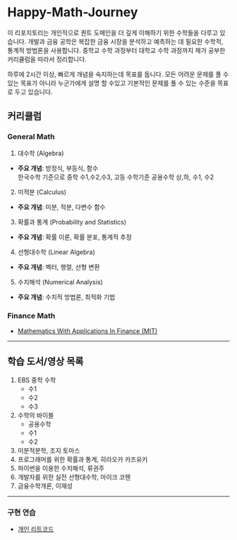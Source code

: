 # Happy-Math-Journey
이 리포지토리는 개인적으로 퀀트 도메인을 더 깊게 이해하기 위한 수학들을 다루고 있습니다. 개발과 금융 공학은 복잡한 금융 시장을 분석하고 예측하는 데 필요한 수학적, 통계적 방법론을 사용합니다. 중학교 수학 과정부터 대학교 수학 과정까지 제가 공부한 커리큘럼을 따라서 정리합니다. 

하루에 2시간 이상, 빠르게 개념을 숙지하는데 목표를 둡니다. 모든 어려운 문제를 풀 수 있는 목표가 아니라 누군가에게 설명 할 수있고 기본적인 문제를 풀 수 있는 수준을 목표로 두고 있습니다.

## 커리큘럼
### General Math
1. 대수학 (Algebra)
- **주요 개념**: 방정식, 부등식, 함수  
한국수학 기준으로 중학 수1,수2,수3, 고등 수학기준 공용수학 상,하, 수1, 수2

2. 미적분 (Calculus)
- **주요 개념**: 미분, 적분, 다변수 함수

3. 확률과 통계 (Probability and Statistics)
- **주요 개념**: 확률 이론, 확률 분포, 통계적 추정

4. 선형대수학 (Linear Algebra)
- **주요 개념**: 벡터, 행렬, 선형 변환

5. 수치해석 (Numerical Analysis)
- **주요 개념**: 수치적 방법론, 최적화 기법

### Finance Math
- [Mathematics With Applications In Finance (MIT)](
https://ocw.mit.edu/courses/18-s096-topics-in-mathematics-with-applications-in-finance-fall-2013/video_galleries/video-lectures/)

<hr>

## 학습 도서/영상 목록

1. EBS 중학 수학
    - 수1
    - 수2
    - 수3
2. 수학의 바이블
    - 공용수학 
    - 수1 
    - 수2
3. 미분적분학, 조지 토마스
3. 프로그래머를 위한 확률과 통계, 히라오카 카즈유키
4. 파이썬을 이용한 수치해석, 류권주
5. 개발자를 위한 실전 선형대수학, 마이크 코헨
6. 금융수학개론, 이재성

<hr>

### 구현 연습
- [개인 리트코드](https://github.com/JayFreemandev/Problem-Solving)
